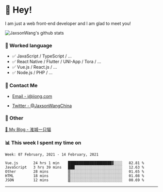 # 👋 Hey!

I am just a web front-end developer and I am glad to meet you!

![JaxsonWang's github stats](https://github-readme-stats.vercel.app/api?username=JaxsonWang&&show_icons=true&&title_color=1abc9c&&icon_color=1abc9c)


### 📝 Worked language

- ✅ JavaScript / TypeScript / ...
- ✅ React Native / Flutter / UNI-App / Tora / ...
- ✅ Vue.js / React.js / ...
- ✅ Node.js / PHP / ...

### 📮 Contact Me

- [Email - i@iiong.com](mailto:i@iiong.com)

- [Twitter - @JaxsonWangChina](https://twitter.com/JaxsonWangChina)

### 🤪 Other

[📌 My Blog - 淮城一只猫](https://iiong.com)

### 📊 This week I spent my time on

<!--START_SECTION:waka-->
```text
Week: 07 February, 2021 - 14 February, 2021

Vue.js       24 hrs 1 min    ████████████████████▓░░░░   82.81 % 
JavaScript   3 hrs 39 mins   ███░░░░░░░░░░░░░░░░░░░░░░   12.63 % 
Other        28 mins         ▒░░░░░░░░░░░░░░░░░░░░░░░░   01.65 % 
HTML         18 mins         ▒░░░░░░░░░░░░░░░░░░░░░░░░   01.08 % 
JSON         12 mins         ▒░░░░░░░░░░░░░░░░░░░░░░░░   00.69 % 
```
<!--END_SECTION:waka-->

---
